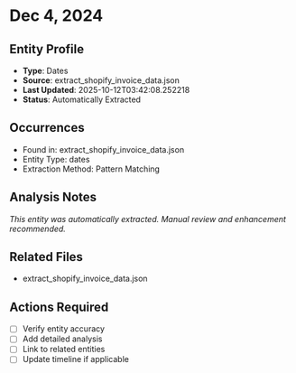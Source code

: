 # Dec 4, 2024

## Entity Profile
- **Type**: Dates
- **Source**: extract_shopify_invoice_data.json
- **Last Updated**: 2025-10-12T03:42:08.252218
- **Status**: Automatically Extracted

## Occurrences
- Found in: extract_shopify_invoice_data.json
- Entity Type: dates
- Extraction Method: Pattern Matching

## Analysis Notes
*This entity was automatically extracted. Manual review and enhancement recommended.*

## Related Files
- extract_shopify_invoice_data.json

## Actions Required
- [ ] Verify entity accuracy
- [ ] Add detailed analysis
- [ ] Link to related entities
- [ ] Update timeline if applicable

